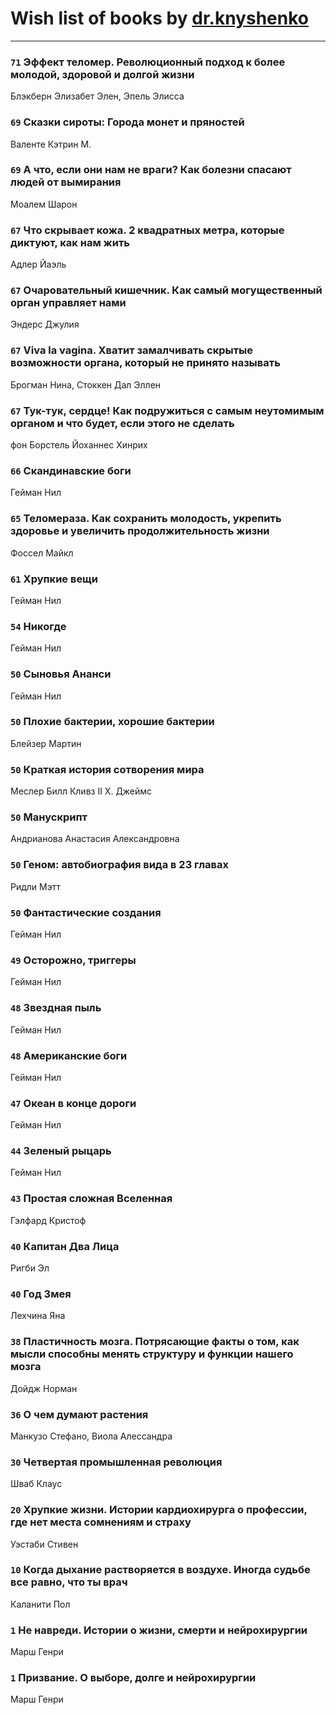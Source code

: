 # Wish list of books by [dr.knyshenko](http://vk.com/id135846026)
---

### `71` Эффект теломер. Революционный подход к более молодой, здоровой и долгой жизни
Блэкберн Элизабет Элен, Эпель Элисса

### `69` Сказки сироты: Города монет и пряностей
Валенте Кэтрин М.

### `69` А что, если они нам не враги? Как болезни спасают людей от вымирания
Моалем Шарон

### `67` Что скрывает кожа. 2 квадратных метра, которые диктуют, как нам жить
Адлер Йаэль

### `67` Очаровательный кишечник. Как самый могущественный орган управляет нами
Эндерс Джулия

### `67` Viva la vagina. Хватит замалчивать скрытые возможности органа, который не принято называть
Брогман Нина, Стоккен Дал Эллен

### `67` Тук-тук, сердце! Как подружиться с самым неутомимым органом и что будет, если этого не сделать
фон Борстель Йоханнес Хинрих

### `66` Скандинавские боги
Гейман Нил

### `65` Теломераза. Как сохранить молодость, укрепить здоровье и увеличить продолжительность жизни
Фоссел Майкл

### `61` Хрупкие вещи
Гейман Нил

### `54` Никогде
Гейман Нил

### `50` Сыновья Ананси
Гейман Нил

### `50` Плохие бактерии, хорошие бактерии
Блейзер Мартин

### `50` Краткая история сотворения мира
Меслер Билл Кливз II Х. Джеймс

### `50` Манускрипт
Андрианова Анастасия Александровна

### `50` Геном: автобиография вида в 23 главах
Ридли Мэтт

### `50` Фантастические создания
Гейман Нил

### `49` Осторожно, триггеры
Гейман Нил

### `48` Звездная пыль
Гейман Нил

### `48` Американские боги
Гейман Нил

### `47` Океан в конце дороги
Гейман Нил

### `44` Зеленый рыцарь
Гейман Нил

### `43` Простая сложная Вселенная
Гэлфард Кристоф

### `40` Капитан Два Лица
Ригби Эл

### `40` Год Змея
Лехчина Яна

### `38` Пластичность мозга. Потрясающие факты о том, как мысли способны менять структуру и функции нашего мозга
Дойдж Норман

### `36` О чем думают растения
Манкузо Стефано, Виола Алессандра

### `30` Четвертая промышленная революция
Шваб Клаус

### `20` Хрупкие жизни. Истории кардиохирурга о профессии, где нет места сомнениям и страху
Уэстаби Стивен

### `10` Когда дыхание растворяется в воздухе. Иногда судьбе все равно, что ты врач
Каланити Пол

### `1` Не навреди. Истории о жизни, смерти и нейрохирургии
Марш Генри

### `1` Призвание. О выборе, долге и нейрохирургии
Марш Генри

